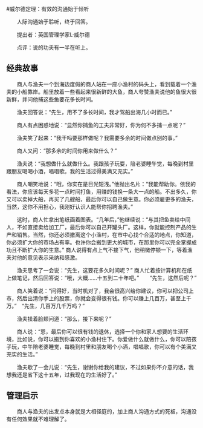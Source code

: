 #威尔德定理：有效的沟通始于倾听

　　人际沟通始于聆听，终于回答。

　　提出者：英国管理学家L·威尔德

　　点评：说的功夫有一半在听上。

## 经典故事

　　商人与渔夫一个到海边度假的商人站在一座小渔村的码头上，看到载着一个渔夫的小船靠岸。船里放着一些看起来很新鲜的大鱼，商人夸赞渔夫说他的鱼很大很新鲜，并问他捕这些鱼要花多长时间。

　　渔夫回答说：“先生，用不了多长时间，我才驾船出海几小时而已。”

　　商人有点困惑地说：“显然你捕鱼的工夫非常好，你为何不多捕一点呢？”

　　渔夫笑了起来：“我干吗要那样做呢？我需要多余的时间做点别的事。”

　　商人又问：“那多余的时间你用来做什么？”

　　渔夫说：“我想做什么就做什么。我跟孩子玩耍，陪老婆睡午觉，每晚到村里跟朋友喝喝小酒，唱唱歌。我的生活过得美满又充实。”

　　商人嘲笑地说：“哦，你实在是目光短浅。”他抛出名片：“我能帮助你。依我的看法，你应该每天多花一点时间打鱼，用赚的钱换一条大一点的船。不出多久，你又可以卖掉大船，再买了几艘船，最后你可以自己做生意。你必须雇更多的渔夫，当然，这你不用担心，我刚好认识人能帮你招聘渔夫。”　

　　这时，商人忙拿出笔纸画着图表。“几年后，”他继续说：“与其把鱼卖给中间人，不如直接卖给加工厂，最后你可以自己开罐头厂。这样，你就能控制产品的生产和销售。当然，你还必须撤离这个小渔村，在市中心找个合适的地点，你知道，你必须扩大你的市场占有率。也许你会搬到更大的城市，在那里你可以完全掌握成功且不断扩大你的生意。” 商人说得有点上气不接下气，他稍微停顿一下，等着渔夫对他的意见表示采纳和感激。

　　渔夫思考了一会说：“先生，这要花多久时间呢？” 商人忙着按计算机和在纸上做笔记，然后回答说：“哦，大概……十五到二十年吧。”　　“先生，这然后呢？”

　　商人笑着说：“问得好，当时机对了，我会很高兴给你建议，你可以把公司上市，然后出清你手上的股票，你就会变得很有钱。你可以赚上几百万，甚至上千万。”　“先生，几百万几千万吗？”

　　渔夫揉着脸颊问道：“那么，接下来呢？”

　　商人说：“恩，最后你可以很有钱的退休，选择一个你和家人想要的生活环境，比如说，你可以搬到你喜欢的小渔村住下。你爱做什么就做什么，你可以陪孩子玩，中午陪老婆睡觉，每晚到村里和朋友喝个小酒，唱唱歌，你可以有个美满又充实的生活。”

　　渔夫歇了一会儿说：“先生，谢谢你给我的建议，不过如果你不介意的话，我想我还是省下这十五年，过我现在的生活好了。”

## 管理启示

　　商人与渔夫的出发点本身就是大相径庭的，加上商人沟通方式的死板，沟通没有任何效果就不难理解了。







